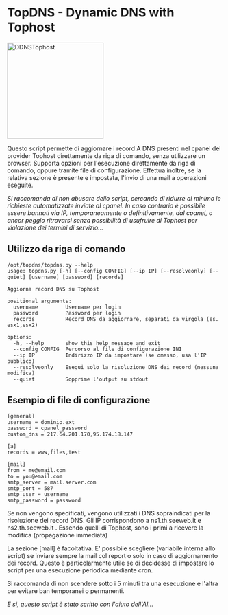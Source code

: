# TopDNS - Dynamic DNS with Tophost

<img width="225" height="224" alt="DDNSTophost" src="https://github.com/user-attachments/assets/a1535ae5-cf9e-4288-a199-457a43245138" />

Questo script permette di aggiornare i record A DNS presenti nel cpanel del provider Tophost direttamente da riga di comando, senza utilizzare un browser.
Supporta opzioni per l'esecuzione direttamente da riga di comando, oppure tramite file di configurazione. Effettua inoltre, se la relativa sezione è presente e impostata, l'invio di una mail a operazioni eseguite.

_Si raccomanda di non abusare dello script, cercando di ridurre al minimo le richieste automatizzate inviate al cpanel. In caso contrario è possibile essere bannati via IP, temporaneamente o definitivamente, dal cpanel, o ancor peggio ritrovarsi senza possibilità di usufruire di Tophost per violazione dei termini di servizio..._

## Utilizzo da riga di comando
```
/opt/topdns/topdns.py --help
usage: topdns.py [-h] [--config CONFIG] [--ip IP] [--resolveonly] [--quiet] [username] [password] [records]

Aggiorna record DNS su Tophost

positional arguments:
  username         Username per login
  password         Password per login
  records          Record DNS da aggiornare, separati da virgola (es. esx1,esx2)

options:
  -h, --help       show this help message and exit
  --config CONFIG  Percorso al file di configurazione INI
  --ip IP          Indirizzo IP da impostare (se omesso, usa l'IP pubblico)
  --resolveonly    Esegui solo la risoluzione DNS dei record (nessuna modifica)
  --quiet          Sopprime l'output su stdout
```

## Esempio di file di configurazione

```
[general]
username = dominio.ext
password = cpanel_password
custom_dns = 217.64.201.170,95.174.18.147

[a]
records = www,files,test

[mail]
from = me@email.com
to = you@email.com
smtp_server = mail.server.com
smtp_port = 587
smtp_user = username
smtp_password = password

```

Se non vengono specificati, vengono utilizzati i DNS sopraindicati per la risoluzione dei record DNS.
Gli IP corrispondono a ns1.th.seeweb.it e ns2.th.seeweb.it . Essendo quelli di Tophost, sono i primi a ricevere la modifica (propagazione immediata)

La sezione [mail] è facoltativa.
E' possibile scegliere (variabile interna allo script) se inviare sempre la mail col report o solo in caso di aggiornamento dei record. Questo è particolarmente utile se di decidesse di impostare lo script per una esecuzione periodica mediante cron.

Si raccomanda di non scendere sotto i 5 minuti tra una esecuzione e l'altra per evitare ban temporanei o permanenti.

_E si, questo script è stato scritto con l'aiuto dell'AI..._
